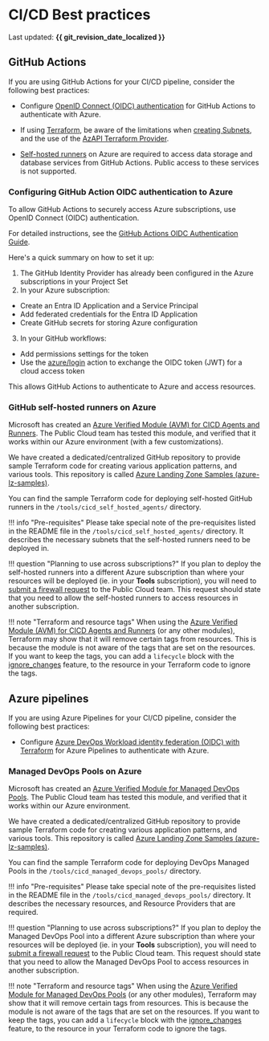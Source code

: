 # CI/CD Best practices

Last updated: **{{ git_revision_date_localized }}**

## GitHub Actions

If you are using GitHub Actions for your CI/CD pipeline, consider the following best practices:

- Configure [OpenID Connect (OIDC) authentication](#configuring-github-action-oidc-authentication-to-azure) for GitHub Actions to authenticate with Azure.

- If using [Terraform](https://www.terraform.io/), be aware of the limitations when [creating Subnets](../best-practices/be-mindful.md#using-terraform-to-create-subnets), and the use of the [AzAPI Terraform Provider](be-mindful.md#azapi-terraform-provider-using-azapi_update_resource).

- [Self-hosted runners](#github-self-hosted-runners-on-azure) on Azure are required to access data storage and database services from GitHub Actions. Public access to these services is not supported.

### Configuring GitHub Action OIDC authentication to Azure

To allow GitHub Actions to securely access Azure subscriptions, use OpenID Connect (OIDC) authentication.

For detailed instructions, see the [GitHub Actions OIDC Authentication Guide](https://docs.github.com/en/actions/security-for-github-actions/security-hardening-your-deployments/configuring-openid-connect-in-azure).

Here's a quick summary on how to set it up:

1. The GitHub Identity Provider has already been configured in the Azure subscriptions in your Project Set
2. In your Azure subscription:

  - Create an Entra ID Application and a Service Principal
  - Add federated credentials for the Entra ID Application
  - Create GitHub secrets for storing Azure configuration

3. In your GitHub workflows:

  - Add permissions settings for the token
  - Use the [azure/login](https://github.com/Azure/login) action to exchange the OIDC token (JWT) for a cloud access token

This allows GitHub Actions to authenticate to Azure and access resources.

### GitHub self-hosted runners on Azure

Microsoft has created an [Azure Verified Module (AVM) for CICD Agents and Runners](https://github.com/Azure/terraform-azurerm-avm-ptn-cicd-agents-and-runners). The Public Cloud team has tested this module, and verified that it works within our Azure environment (with a few customizations).

We have created a dedicated/centralized GitHub repository to provide sample Terraform code for creating various application patterns, and various tools. This repository is called [Azure Landing Zone Samples (azure-lz-samples)](https://github.com/bcgov/azure-lz-samples).

You can find the sample Terraform code for deploying self-hosted GitHub runners in the `/tools/cicd_self_hosted_agents/` directory.

!!! info "Pre-requisites"
    Please take special note of the pre-requisites listed in the README file in the `/tools/cicd_self_hosted_agents/` directory. It describes the necessary subnets that the self-hosted runners need to be deployed in.

!!! question "Planning to use across subscriptions?"
    If you plan to deploy the self-hosted runners into a different Azure subscription than where your resources will be deployed (ie. in your **Tools** subscription), you will need to [submit a firewall request](https://citz-do.atlassian.net/servicedesk/customer/portal/3) to the Public Cloud team. This request should state that you need to allow the self-hosted runners to access resources in another subscription.

!!! note "Terraform and resource tags"
    When using the [Azure Verified Module (AVM) for CICD Agents and Runners](https://github.com/Azure/terraform-azurerm-avm-ptn-cicd-agents-and-runners) (or any other modules), Terraform may show that it will remove certain tags from resources. This is because the module is not aware of the tags that are set on the resources. If you want to keep the tags, you can add a `lifecycle` block with the [ignore_changes](https://developer.hashicorp.com/terraform/language/meta-arguments/lifecycle#ignore_changes) feature, to the resource in your Terraform code to ignore the tags.

## Azure pipelines

If you are using Azure Pipelines for your CI/CD pipeline, consider the following best practices:

- Configure [Azure DevOps Workload identity federation (OIDC) with Terraform](https://devblogs.microsoft.com/devops/introduction-to-azure-devops-workload-identity-federation-oidc-with-terraform/) for Azure Pipelines to authenticate with Azure.

### Managed DevOps Pools on Azure

Microsoft has created an [Azure Verified Module for Managed DevOps Pools](https://github.com/Azure/terraform-azurerm-avm-res-devopsinfrastructure-pool). The Public Cloud team has tested this module, and verified that it works within our Azure environment.

We have created a dedicated/centralized GitHub repository to provide sample Terraform code for creating various application patterns, and various tools. This repository is called [Azure Landing Zone Samples (azure-lz-samples)](https://github.com/bcgov/azure-lz-samples).

You can find the sample Terraform code for deploying DevOps Managed Pools in the `/tools/cicd_managed_devops_pools/` directory.

!!! info "Pre-requisites"
    Please take special note of the pre-requisites listed in the README file in the `/tools/cicd_managed_devops_pools/` directory. It describes the necessary resources, and Resource Providers that are required.

!!! question "Planning to use across subscriptions?"
    If you plan to deploy the Managed DevOps Pool into a different Azure subscription than where your resources will be deployed (ie. in your **Tools** subscription), you will need to [submit a firewall request](https://citz-do.atlassian.net/servicedesk/customer/portal/3) to the Public Cloud team. This request should state that you need to allow the Managed DevOps Pool to access resources in another subscription.

!!! note "Terraform and resource tags"
    When using the [Azure Verified Module for Managed DevOps Pools](https://github.com/Azure/terraform-azurerm-avm-res-devopsinfrastructure-pool) (or any other modules), Terraform may show that it will remove certain tags from resources. This is because the module is not aware of the tags that are set on the resources. If you want to keep the tags, you can add a `lifecycle` block with the [ignore_changes](https://developer.hashicorp.com/terraform/language/meta-arguments/lifecycle#ignore_changes) feature, to the resource in your Terraform code to ignore the tags.
